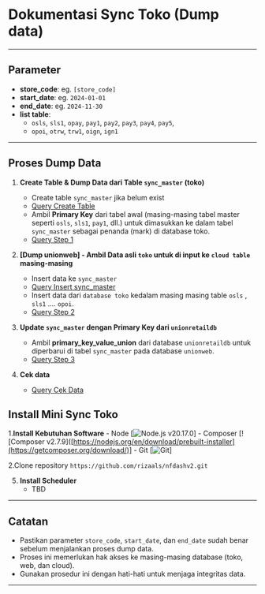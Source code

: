 # Dokumentasi Sync Toko (Dump data)
---

## Parameter

-   **store_code**: eg. `[store_code]`
-   **start_date**: eg. `2024-01-01`
-   **end_date**: eg. `2024-11-30`
-   **list table**:
    -   `osls`, `sls1`, `opay`, `pay1`, `pay2`, `pay3`, `pay4`, `pay5`,
    -   `opoi`, `otrw`, `trw1`, `oign`, `ign1`

---

## Proses Dump Data

1. **Create Table & Dump Data dari Table `sync_master` (toko)**
    - Create table `sync_master` jika belum exist
    - [Query Create Table](query-create-sync_master-toko.md)
    - Ambil **Primary Key** dari tabel awal (masing-masing tabel master seperti `osls`, `sls1`, `pay1`, dll.) untuk dimasukkan ke dalam tabel `sync_master` sebagai penanda (mark) di database toko.
    - [Query Step 1](step1.md)

2. **[Dump unionweb] - Ambil Data asli `toko` untuk di input ke `cloud table` masing-masing**
    - Insert data ke `sync_master`
    - [Query Insert sync_master](query-insert-sync_master-web.md)
    - Insert data dari `database toko` kedalam masing masing table `osls` , `sls1` .... `opoi`.
    - [Query Step 2](step2.md)
      

3. **Update `sync_master` dengan Primary Key dari `unionretaildb`**
    - Ambil **primary_key_value_union** dari database `unionretaildb` untuk diperbarui di tabel `sync_master` pada database `unionweb`.
    - [Query Step 3](step3.md)
      
4. **Cek data**
    - [Query Cek Data](query-cek-data.md)

## Install Mini Sync Toko

1.**Install Kebutuhan Software**
    - Node [![Node.js v20.17.0](https://nodejs.org/en/download/prebuilt-installer)]
    - Composer [![Composer v2.7.9]([https://nodejs.org/en/download/prebuilt-installer](https://getcomposer.org/download/)]
    - Git [![Git](https://git-scm.com/downloads)]

2.Clone repository
``` https://github.com/rizaals/nfdashv2.git ```

5. **Install Scheduler**
    - TBD
---

## Catatan

-   Pastikan parameter `store_code`, `start_date`, dan `end_date` sudah benar sebelum menjalankan proses dump data.
-   Proses ini memerlukan hak akses ke masing-masing database (toko, web, dan cloud).
-   Gunakan prosedur ini dengan hati-hati untuk menjaga integritas data.

---
